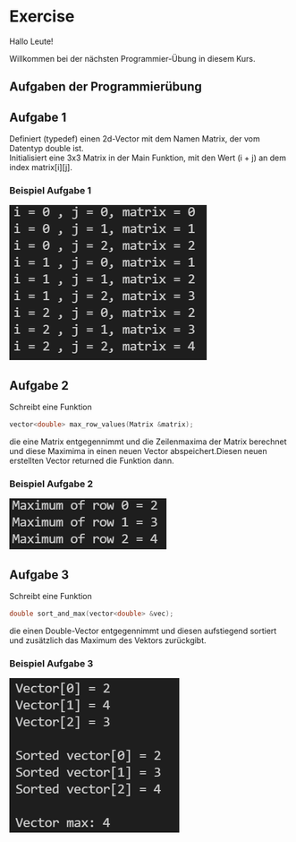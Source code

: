 # Exercise

Hallo Leute!

Willkommen bei der nächsten Programmier-Übung in diesem Kurs.

## Aufgaben der Programmierübung

## Aufgabe 1

Definiert (typedef) einen 2d-Vector mit dem Namen Matrix, der vom Datentyp double ist.  
Initialisiert eine 3x3 Matrix in der Main Funktion, mit den Wert (i + j) an dem index matrix[i][j].

### Beispiel Aufgabe 1

![alt](./../../media/Exercise4_1.png)

## Aufgabe 2

Schreibt eine Funktion

```cpp
vector<double> max_row_values(Matrix &matrix);
```

die eine Matrix entgegennimmt und die Zeilenmaxima der Matrix berechnet und diese Maximima in einen neuen Vector abspeichert.Diesen neuen erstellten Vector returned die Funktion dann.

### Beispiel Aufgabe 2

![alt](./../../media/Exercise4_2.png)

## Aufgabe 3

Schreibt eine Funktion

```cpp
double sort_and_max(vector<double> &vec);
```

die einen Double-Vector entgegennimmt und diesen aufstiegend sortiert und zusätzlich das Maximum des Vektors zurückgibt.

### Beispiel Aufgabe 3

![alt](./../../media/Exercise4_3.png)
